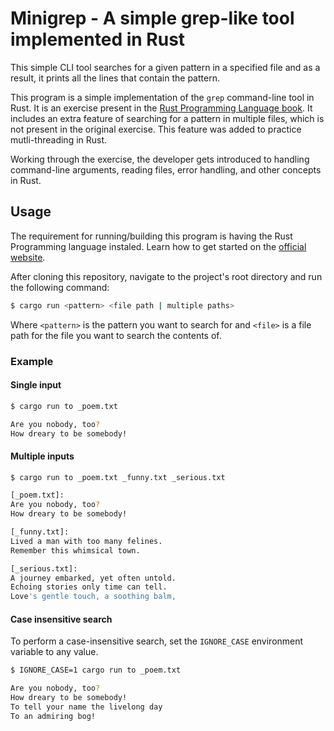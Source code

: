 # Minigrep - A simple grep-like tool implemented in Rust

This simple CLI tool searches for a given pattern in a specified file and as a result, it prints all the lines that contain the pattern.

This program is a simple implementation of the `grep` command-line tool in Rust. It is an exercise present in the [Rust Programming Language book](https://doc.rust-lang.org/book/). It includes an extra feature of searching for a pattern in multiple files, which is not present in the original exercise. This feature was added to practice mutli-threading in Rust.

Working through the exercise, the developer gets introduced to handling command-line arguments, reading files, error handling, and other concepts in Rust.

## Usage

The requirement for running/building this program is having the Rust Programming language instaled. Learn how to get started on the [official website](https://www.rust-lang.org/learn/get-started).

After cloning this repository, navigate to the project's root directory and run the following command:

```bash
$ cargo run <pattern> <file path | multiple paths>
```

Where `<pattern>` is the pattern you want to search for and `<file>` is a file path for the file you want to search the contents of.

### Example

#### Single input

```bash
$ cargo run to _poem.txt

Are you nobody, too?
How dreary to be somebody!
```

#### Multiple inputs

```bash
$ cargo run to _poem.txt _funny.txt _serious.txt

[_poem.txt]:
Are you nobody, too?
How dreary to be somebody!

[_funny.txt]:
Lived a man with too many felines.
Remember this whimsical town.

[_serious.txt]:
A journey embarked, yet often untold.
Echoing stories only time can tell.
Love's gentle touch, a soothing balm,
```

#### Case insensitive search

To perform a case-insensitive search, set the `IGNORE_CASE` environment variable to any value.

```bash
$ IGNORE_CASE=1 cargo run to _poem.txt

Are you nobody, too?
How dreary to be somebody!
To tell your name the livelong day
To an admiring bog!
```
